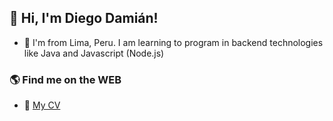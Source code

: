 ## 👋 Hi, I'm Diego Damián!

- 🌱 I'm from Lima, Peru. I am learning to program in backend technologies like Java and Javascript (Node.js)

### 🌎 Find me on the WEB

- 📝 [My CV](https://diegoaaron.github.io/cv/)

<!---
### 😄 About me 
- 🌱 I’m learning JS & Solidity.
- 🔭 I'm working to improve gaming platform at EXNOA LLC.
### 📫 Get in touch
- 🐦 [Twitter](https://twitter.com/diegoaarondv989)
- 📧 You can reach me at [Twitter](https://t/_kentaro_m) or [Linkedin](https://l/in/kentarom/)
--->